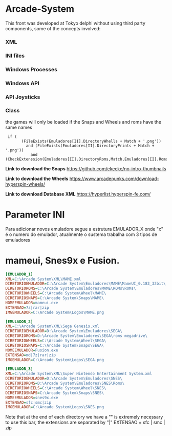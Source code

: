 # Arcade-System
This front was developed at Tokyo delphi without using third party components, some of the concepts involved:

### XML
### INI files
### Windows Processes
### Windows API
### API Joysticks
### Class

the games will only be loaded if the Snaps and Wheels and roms have the same names
```Delphi
 if (
       (FileExists(Emuladores[II].DirectoryWhells + Match + '.png'))
         and (FileExists(Emuladores[II].DirectoryPrints + Match + '.png'))
           and (CheckExtenssion(Emuladores[II].DirectoryRoms,Match,Emuladores[II].RomsExtenssion))
``` 

**Link to download the Snaps**
https://github.com/ekeeke/no-intro-thumbnails

**Link to download the Wheels**
https://www.arcadepunks.com/download-hyperspin-wheels/

**Link to download Database XML**
https://hyperlist.hyperspin-fe.com/


# Parameter INI
Para adicionar novos emuladore segue a estrutura EMULADOR_X onde "x" é o numero do emulador, atualmente o sustema trabalha com 3 tipos de emuladores 
# mameui,  Snes9x e  Fusion.
```INI 
[EMULADOR_1]
XML=C:\Arcade System\XML\MAME.xml
DIRETORIOEMULADOR=C:\Arcade System\Emuladores\MAME\MameUI_0.183_32bit\
DIRETORIOROMS=C:\Arcade System\Emuladores\MAME\ROMs\ROMs\
DIRETORIOWHEELS=C:\Arcade System\Wheel\MAME\
DIRETORIOSNAPS=C:\Arcade System\Snaps\MAME\
NOMEEMULADOR=mameui.exe
EXTENSAO=7z|rar|zip
IMGEMULADOR=C:\Arcade System\Logos\MAME.png

[EMULADOR_2]
XML=C:\Arcade System\XML\Sega Genesis.xml
DIRETORIOEMULADOR=D:\Arcade System\Emuladores\SEGA\
DIRETORIOROMS=D:\Arcade System\Emuladores\SEGA\roms megadrive\
DIRETORIOWHEELS=C:\Arcade System\Wheel\SEGA\
DIRETORIOSNAPS=C:\Arcade System\Snaps\SEGA\
NOMEEMULADOR=Fusion.exe
EXTENSAO=md|7z|rar|zip
IMGEMULADOR=C:\Arcade System\Logos\SEGA.png

[EMULADOR_3]
XML=C:\Arcade System\XML\Super Nintendo Entertainment System.xml
DIRETORIOEMULADOR=D:\Arcade System\Emuladores\SNES\
DIRETORIOROMS=D:\Arcade System\Emuladores\SNES\Roms\
DIRETORIOWHEELS=C:\Arcade System\Wheel\SNES\
DIRETORIOSNAPS=C:\Arcade System\Snaps\SNES\
NOMEEMULADOR=snes9x.exe
EXTENSAO=sfc|smc|zip
IMGEMULADOR=C:\Arcade System\Logos\SNES.png
``` 
Note that at the end of each directory we have a "\" is extremely necessary to use this bar, the extensions are separated by "|"
EXTENSAO = sfc | smc | zip
